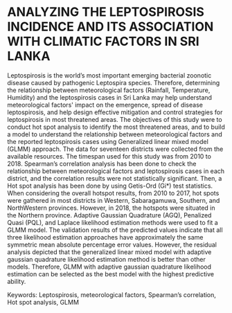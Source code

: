 # ANALYZING THE LEPTOSPIROSIS INCIDENCE AND ITS ASSOCIATION WITH CLIMATIC FACTORS IN SRI LANKA

Leptospirosis is the world’s most important emerging bacterial zoonotic disease
caused by pathogenic Leptospira species. Therefore, determining the relationship
between meteorological factors (Rainfall, Temperature, Humidity) and the
leptospirosis cases in Sri Lanka may help understand meteorological factors'
impact on the emergence, spread of disease leptospirosis, and help design
effective mitigation and control strategies for leptospirosis in most threatened
areas. The objectives of this study were to conduct hot spot analysis to identify
the most threatened areas, and to build a model to understand the relationship
between meteorological factors and the reported leptospirosis cases using
Generalized linear mixed model (GLMM) approach. The data for seventeen
districts were collected from the available resources. The timespan used for this
study was from 2010 to 2018. Spearman’s correlation analysis has been done to
check the relationship between meteorological factors and leptospirosis cases in
each district, and the correlation results were not statistically significant. Then, a
Hot spot analysis has been done by using Getis-Ord (Gi*) test statistics. When
considering the overall hotspot results, from 2010 to 2017, hot spots were
gathered in most districts in Western, Sabaragamuwa, Southern, and NorthWestern provinces. However, in 2018, the hotspots were situated in the Northern
province. Adaptive Gaussian Quadrature (AGQ), Penalized Quasi (PQL), and
Laplace likelihood estimation methods were used to fit a GLMM model. The
validation results of the predicted values indicate that all three likelihood
estimation approaches have approximately the same symmetric mean absolute
percentage error values. However, the residual analysis depicted that the
generalized linear mixed model with adaptive gaussian quadrature likelihood
estimation method is better than other models. Therefore, GLMM with adaptive
gaussian quadrature likelihood estimation can be selected as the best model with
the highest predictive ability.


Keywords: Leptospirosis, meteorological factors, Spearman’s correlation, Hot
spot analysis, GLMM
